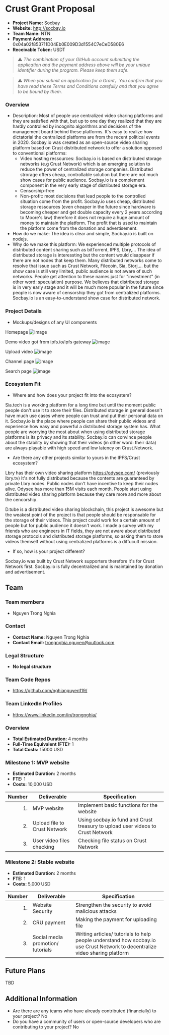 # Crust Grant Proposal

* **Project Name:** Socbay
* **Website:** http://socbay.io
* **Team Name:** NTN
* **Payment Address:** 0x04a02f853711D04Eb0E009D3d1554C7eCeD580E6
* **Receivable Token:** USDT

> ⚠️ *The combination of your GitHub account submitting the application and the payment address above will be your unique identifier during the program. Please keep them safe.*

> ⚠️ *When you submit an application for a Grant，You confirm that you have read these Terms and Conditions carefully and that you agree to be bound by them.*

### Overview
  * Description: Most of people use centralized video sharing platforms and they are satisfied with that, but up to one day they realized that they are hardly controlled by incognito algorithms and decisions of the management board behind these platforms. It's easy to realize how dictatorial the centralized platforms are from the recent political events in 2020. Socbay.io was created as an open-source video sharing platform based on Crust distributed network to offer a solution opposed to conventional platforms:
    * Video hosting ressources: Socbay.io is based on distributed storage networks (e.g Crust Network) which is an emerging solution to reduce the power of centralized storage companies. Distributed strorage offers cheap, controllable solution but there are not much show cases for public audience. Socbay.io is a complement component in the very early stage of distributed storage era.
    * Censorship-free
    * Non-profit: most decisions that lead people to the controlled situation come from the profit. Socbay.io uses cheap, distributed storage ressources (even cheaper in the future since hardware is becoming cheaper and get double capacity every 2 years according to Moore's law) therefore it does not require a huge amount of money to maintain the platform. The profit that is used to maintain the platform come from the donation and advertisement.
  * How do we make: The idea is clear and simple, Socbay.io is built on nodejs.
  * Why do we make this platform: We experienced multiple protocols of distributed content sharing such as bitTorrent, IPFS, Lbry,... The idea of distributed storage is interessting but the content would disappear if there are not nodes that keep them. Many distributed networks come to resolve that issue such as Crust Network, Filecoin, Sia, Storj,... but the show case is still very limited, public audience is not aware of such networks. People get attention to these names just for "investment" (in other word: speculation) purpose. We believes that distributed storage is in very early stage and it will be much more popular in the future since people is now aware of censorship they got from centralized platforms. Socbay.io is an easy-to-understand show case for distributed network.

### Project Details 
* Mockups/designs of any UI components

Homepage
![image](https://user-images.githubusercontent.com/16051365/116379688-8d18f480-a813-11eb-98c8-d38a337500bd.png)

Demo video got from ipfs.io/ipfs gateway
![image](https://user-images.githubusercontent.com/16051365/116379763-a15cf180-a813-11eb-964c-5f0db15211e9.png)

Upload video
![image](https://user-images.githubusercontent.com/16051365/116380011-dd905200-a813-11eb-860b-3f54b70e9616.png)

Channel page
![image](https://user-images.githubusercontent.com/16051365/116379917-c6516480-a813-11eb-8ae9-28e27d1c91ba.png)

Search page
![image](https://user-images.githubusercontent.com/16051365/116380202-07497900-a814-11eb-807c-ac8be191b175.png)


### Ecosystem Fit 

* Where and how does your project fit into the ecosystem? 

Sia.tech is a working platform for a long time but until the moment public people don't use it to store their files. Distributed storage in general doesn't have much use cases where people can trust and put their personal data on it. Socbay.io is the place where people can share their public videos and experience how easy and powerful a distributed storage system has. What people are worrying the most about when using distributed storage platforms is its privacy and its stability. Socbay.io can convince people about the stability by showing that their videos (in other word: their data) are always playable with high speed and low latency on Crust.Network.


* Are there any other projects similar to yours in the IPFS/Crust ecosystem? 

Lbry has their own video sharing platform https://odysee.com/ (previously lbry.tv) It's not fully distributed because the contents are guaranteed by private Lbry nodes. Public nodes don't have incentive to keep their nodes alive. Odysee has more than 15M visits each month. People start using distributed video sharing platform because they care more and more about the cencorship.

D.tube is a distributed video sharing blockchain, this project is awesome but the weakest point of the project is that people should be responsable for the storage of their videos. This project could work for a certain amount of people but for public audience it doesn't work. I made a survey with my friends who are engineers in IT fields, they are not aware about distributed storage protocols and distributed storage platforms, so asking them to store videos themself without using centralized platforms is a diffucult mission.


  * If so, how is your project different?
  
Socbay.io was built by Crust Network supporters therefore it's for Crust Network first. Socbay.io is fully decentralized and is maintained by donation and advertisement. 
  

## Team

### Team members
* Nguyen Trong Nghia

### Contact
* **Contact Name:** Nguyen Trong Nghia
* **Contact Email:** trongnghia.nguyen@outlook.com

### Legal Structure 
* **No legal structure** 

### Team Code Repos
* https://github.com/nghianguyen119/

### Team LinkedIn Profiles
* https://www.linkedin.com/in/trongnghia/


### Overview
* **Total Estimated Duration:** 4 months
* **Full-Time Equivalent (FTE):**  1
* **Total Costs:** 15000 USD

### Milestone 1: MVP website
* **Estimated Duration:** 2 months
* **FTE:**  1
* **Costs:** 10,000 USD

| Number | Deliverable | Specification |
| -----: | ----------- | ------------- |
| 1. |MVP website|Implement basic functions for the website| 
| 2. |Upload file to Crust Network|Using socbay.io fund and Crust treasury to upload user videos to Crust Network| 
| 3. |User video files checking|Checking file status on Crust Network| 



### Milestone 2: Stable website

* **Estimated Duration:** 2 months
* **FTE:**  1
* **Costs:** 5,000 USD

| Number | Deliverable | Specification |
| -----: | ----------- | ------------- |
| 1. |Website Security|Strengthen the security to avoid malicious attacks|
| 2. |CRU payment|Making the payment for uploading file|
| 3. |Social media promotion/ tutorials|Writing articles/ tutorials to help people understand how socbay.io use Crust Network to decentralize video sharing platform|


## Future Plans

TBD

## Additional Information 
* Are there are any teams who have already contributed (financially) to your project?
No
* Do you have a community of users or open-source developers who are contributing to your project?
No

